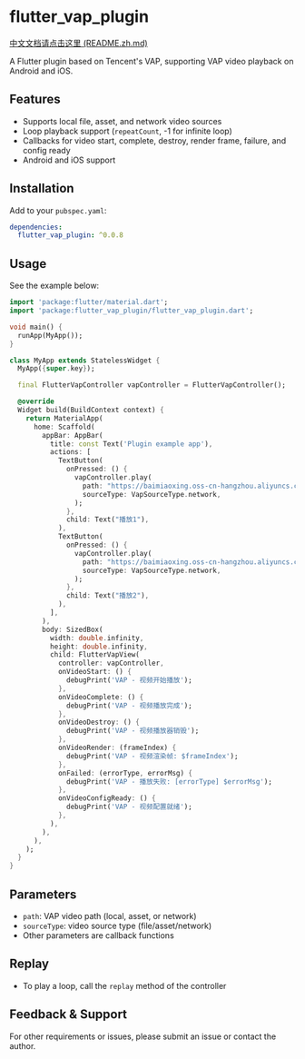 # flutter_vap_plugin

[中文文档请点击这里 (README.zh.md)](README.zh.md)

A Flutter plugin based on Tencent's VAP, supporting VAP video playback on Android and iOS.

## Features
- Supports local file, asset, and network video sources
- Loop playback support (`repeatCount`, -1 for infinite loop)
- Callbacks for video start, complete, destroy, render frame, failure, and config ready
- Android and iOS support

## Installation
Add to your `pubspec.yaml`:

```yaml
dependencies:
  flutter_vap_plugin: ^0.0.8
```

## Usage
See the example below:

```dart
import 'package:flutter/material.dart';
import 'package:flutter_vap_plugin/flutter_vap_plugin.dart';

void main() {
  runApp(MyApp());
}

class MyApp extends StatelessWidget {
  MyApp({super.key});

  final FlutterVapController vapController = FlutterVapController();

  @override
  Widget build(BuildContext context) {
    return MaterialApp(
      home: Scaffold(
        appBar: AppBar(
          title: const Text('Plugin example app'),
          actions: [
            TextButton(
              onPressed: () {
                vapController.play(
                  path: "https://baimiaoxing.oss-cn-hangzhou.aliyuncs.com/system/test1.mp4",
                  sourceType: VapSourceType.network,
                );
              },
              child: Text("播放1"),
            ),
            TextButton(
              onPressed: () {
                vapController.play(
                  path: "https://baimiaoxing.oss-cn-hangzhou.aliyuncs.com/system/test2.mp4",
                  sourceType: VapSourceType.network,
                );
              },
              child: Text("播放2"),
            ),
          ],
        ),
        body: SizedBox(
          width: double.infinity,
          height: double.infinity,
          child: FlutterVapView(
            controller: vapController,
            onVideoStart: () {
              debugPrint('VAP - 视频开始播放');
            },
            onVideoComplete: () {
              debugPrint('VAP - 视频播放完成');
            },
            onVideoDestroy: () {
              debugPrint('VAP - 视频播放器销毁');
            },
            onVideoRender: (frameIndex) {
              debugPrint('VAP - 视频渲染帧: $frameIndex');
            },
            onFailed: (errorType, errorMsg) {
              debugPrint('VAP - 播放失败: [errorType] $errorMsg');
            },
            onVideoConfigReady: () {
              debugPrint('VAP - 视频配置就绪');
            },
          ),
        ),
      ),
    );
  }
}
```

## Parameters
- `path`: VAP video path (local, asset, or network)
- `sourceType`: video source type (file/asset/network)
- Other parameters are callback functions

## Replay

- To play a loop, call the `replay` method of the controller

## Feedback & Support
For other requirements or issues, please submit an issue or contact the author.
